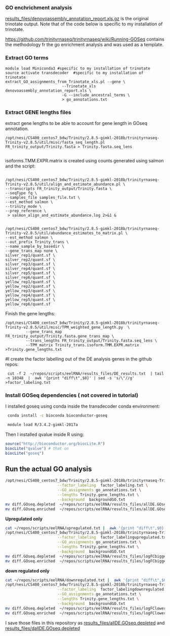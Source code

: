 ### GO enchrichment analysis


[results_files/denovoassembly_annotation_report.xls.gz]([results_files/denovoassembly_annotation_report.xls.gz) is the original trinotate output. Note that of the code below is specific to my installation of trinotate.

https://github.com/trinityrnaseq/trinityrnaseq/wiki/Running-GOSeq contains the methodology fr the go enrichment analysis and was used as a template.



### Extract GO terms

```
module load Miniconda3 #specific to my installation of trinotate
source activate transdecoder  #specific to my installation of trinotate
extract_GO_assignments_from_Trinotate_xls.pl --gene \
                         --Trinotate_xls  denovoassembly_annotation_report.xls \
                         -G --include_ancestral_terms \
                         > go_annotations.txt
````

### Extract GENE lengths files

extract gene lengths to be able to account for gene length in GOseq annotation.

```
/opt/nesi/CS400_centos7_bdw/Trinity/2.8.5-gimkl-2018b/trinityrnaseq-Trinity-v2.8.5/util/misc/fasta_seq_length.pl FR_trinity_output/Trinity.fasta > Trinity.fasta.seq_lens
```
```

```

 isoforms.TMM.EXPR.matrix  is created using counts generated using salmon and the script:


```

/opt/nesi/CS400_centos7_bdw/Trinity/2.8.5-gimkl-2018b/trinityrnaseq-Trinity-v2.8.5/util/align_and_estimate_abundance.pl \
--transcripts FR_trinity_output/Trinity.fasta \
--seqType fq \
--samples_file samples_file.txt \
--est_method salmon \
--trinity_mode \
--prep_reference \
 > salmon_align_and_estimate_abundance.log 2>&1 &


/opt/nesi/CS400_centos7_bdw/Trinity/2.8.5-gimkl-2018b/trinityrnaseq-Trinity-v2.8.5/util/abundance_estimates_to_matrix.pl \
--est_method salmon \
--out_prefix Trinity_trans \
--name_sample_by_basedir \
--gene_trans_map none \
silver_rep1/quant.sf \
silver_rep2/quant.sf \
silver_rep3/quant.sf \
silver_rep4/quant.sf \
silver_rep5/quant.sf \
silver_rep6/quant.sf \
yellow_rep1/quant.sf \
yellow_rep2/quant.sf \
yellow_rep3/quant.sf \
yellow_rep4/quant.sf \
yellow_rep5/quant.sf \
yellow_rep6/quant.sf 
```

Finish the gene lengths:

```
/opt/nesi/CS400_centos7_bdw/Trinity/2.8.5-gimkl-2018b/trinityrnaseq-Trinity-v2.8.5/util/misc/TPM_weighted_gene_length.py  \
         --gene_trans_map FR_trinity_output/Trinity.fasta.gene_trans_map \
         --trans_lengths FR_trinity_output/Trinity.fasta.seq_lens \
         --TPM_matrix Trinity_trans.isoform.TMM.EXPR.matrix >Trinity.gene_lengths.txt
```

#I create the factor labelling out of the DE analysis genes in the github repos:

```
 cut -f 2  ~/repos/scripts/eelRNA/results_files/DE_results.txt  | tail -n 10348  |  awk '{print "diff\t",$0}' | sed -s 's/\"//g'    >factor_labeling.txt
```


### Install GOSeq dependencies ( not covered in tutorial)


 I installed goseq using conda inside the transdecoder conda environment:

```bash
 conda install -c bioconda bioconductor-goseq 

 module load R/3.4.2-gimkl-2017a
```

Then I installed qvalue inside R using:

```r
source("http://bioconductor.org/biocLite.R")
biocLite("qvalue") # that on
biocLite("goseq")  
```

## Run the actual GO analysis

```bash
/opt/nesi/CS400_centos7_bdw/Trinity/2.8.5-gimkl-2018b/trinityrnaseq-Trinity-v2.8.5/Analysis/DifferentialExpression/run_GOseq.pl \
                       --factor_labeling  factor_labeling.txt \
                       --GO_assignments go_annotations.txt \
                       --lengths Trinity.gene_lengths.txt \
                       --background  backgroundGO.txt
mv diff.GOseq.depleted  ~/repos/scripts/eelRNA/results_files/allDE.GOseq.depleted 
mv diff.GOseq.enriched  ~/repos/scripts/eelRNA/results_files/allDE.GOseq.enriched                 
```



**Upregulated only**

```bash
cat ~/repos/scripts/eelRNA/upregulated.txt |  awk '{print "diff\t",$0}'    >factor_labelingupregulated.txt
/opt/nesi/CS400_centos7_bdw/Trinity/2.8.5-gimkl-2018b/trinityrnaseq-Trinity-v2.8.5/Analysis/DifferentialExpression/run_GOseq.pl \
                       --factor_labeling  factor_labelingupregulated.txt \
                       --GO_assignments go_annotations.txt \
                       --lengths Trinity.gene_lengths.txt \
                       --background  backgroundGO.txt
mv diff.GOseq.depleted  ~/repos/scripts/eelRNA/results_files/logFCbiggerthan0_diff.GOseq.depleted 
mv diff.GOseq.enriched  ~/repos/scripts/eelRNA/results_files/logFCbiggerthan0_diff.GOseq.enriched

```
**down regulated only**

```bash
cat ~/repos/scripts/eelRNA/downregulated.txt |  awk '{print "diff\t",$0}'    >factor_labelingdownregulated.txt
/opt/nesi/CS400_centos7_bdw/Trinity/2.8.5-gimkl-2018b/trinityrnaseq-Trinity-v2.8.5/Analysis/DifferentialExpression/run_GOseq.pl \
                       --factor_labeling  factor_labelingdownregulated.txt \
                       --GO_assignments go_annotations.txt \
                       --lengths Trinity.gene_lengths.txt \
                       --background  backgroundGO.txt                       
mv diff.GOseq.depleted  ~/repos/scripts/eelRNA/results_files/logFClowerthan0_diff.GOseq.depleted 
mv diff.GOseq.enriched  ~/repos/scripts/eelRNA/results_files/logFClowerthan0_diff.GOseq.enriched
```
I save those files in this repository as [results_files/allDE.GOseq.depleted](results_files/allDE.GOseq.depleted) and [results_files/dallDE.GOseq.depleted](results_files/allDE.GOseq.enriched)  
